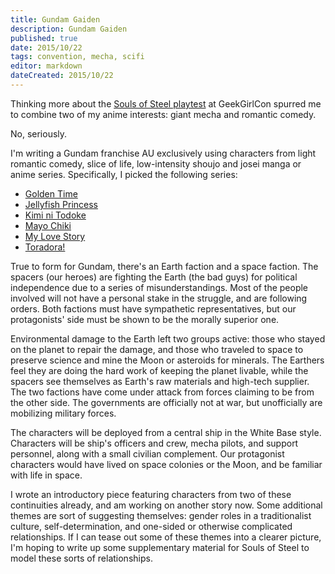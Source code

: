 ```yaml
---
title: Gundam Gaiden
description: Gundam Gaiden
published: true
date: 2015/10/22
tags: convention, mecha, scifi
editor: markdown
dateCreated: 2015/10/22
---
```


Thinking more about the
[Souls of Steel playtest](/2015/10/12/souls-of-steel/)
at GeekGirlCon spurred me to combine two of my anime interests:
giant mecha and romantic comedy.

No, seriously.

<!-- more -->

I'm writing a Gundam franchise AU exclusively using characters from light
romantic comedy, slice of life, low-intensity shoujo and josei manga or anime series.
Specifically, I picked the following series:

* [Golden Time](http://tvtropes.org/pmwiki/pmwiki.php/LightNovel/GoldenTime)
* [Jellyfish Princess](http://tvtropes.org/pmwiki/pmwiki.php/Manga/Kuragehime)
* [Kimi ni Todoke](http://tvtropes.org/pmwiki/pmwiki.php/Manga/KimiNiTodoke)
* [Mayo Chiki](http://tvtropes.org/pmwiki/pmwiki.php/LightNovel/MayoChiki)
* [My Love Story](http://tvtropes.org/pmwiki/pmwiki.php/Manga/MyLoveStory)
* [Toradora!](http://tvtropes.org/pmwiki/pmwiki.php/LightNovel/Toradora)

True to form for Gundam, there's an Earth faction and a space faction.
The spacers (our heroes) are fighting the Earth (the bad guys)
for political independence due to a series of misunderstandings.
Most of the people involved will not have a personal stake in the struggle,
and are following orders.
Both factions must have sympathetic representatives,
but our protagonists' side must be shown to be the morally superior one.

Environmental damage to the Earth left two groups active:
those who stayed on the planet to repair the damage,
and those who traveled to space to preserve science
and mine the Moon or asteroids for minerals.
The Earthers feel they are doing the hard work of keeping the planet livable,
while the spacers see themselves as Earth's raw materials and high-tech supplier.
The two factions have come under attack from forces claiming to be from the other side.
The governments are officially not at war, but unofficially are mobilizing military forces.

The characters will be deployed from a central ship in the White Base style.
Characters will be ship's officers and crew, mecha pilots, and support personnel,
along with a small civilian complement.
Our protagonist characters would have lived on space colonies or the Moon,
and be familiar with life in space.

I wrote an introductory piece featuring characters from two of these
continuities already, and am working on another story now.
Some additional themes are sort of suggesting themselves:
gender roles in a traditionalist culture, self-determination, and
one-sided or otherwise complicated relationships.
If I can tease out some of these themes into a clearer picture,
I'm hoping to write up some supplementary material for Souls of Steel
to model these sorts of relationships.
